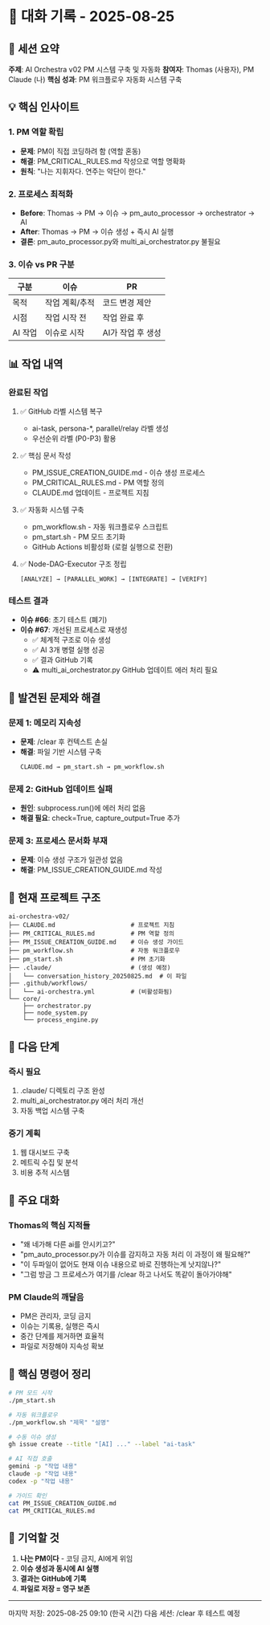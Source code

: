 # 📝 대화 기록 - 2025-08-25

## 🎯 세션 요약
**주제**: AI Orchestra v02 PM 시스템 구축 및 자동화
**참여자**: Thomas (사용자), PM Claude (나)
**핵심 성과**: PM 워크플로우 자동화 시스템 구축

## 💡 핵심 인사이트

### 1. PM 역할 확립
- **문제**: PM이 직접 코딩하려 함 (역할 혼동)
- **해결**: PM_CRITICAL_RULES.md 작성으로 역할 명확화
- **원칙**: "나는 지휘자다. 연주는 악단이 한다."

### 2. 프로세스 최적화
- **Before**: Thomas → PM → 이슈 → pm_auto_processor → orchestrator → AI
- **After**: Thomas → PM → 이슈 생성 + 즉시 AI 실행
- **결론**: pm_auto_processor.py와 multi_ai_orchestrator.py 불필요

### 3. 이슈 vs PR 구분
| 구분 | 이슈 | PR |
|------|------|-----|
| 목적 | 작업 계획/추적 | 코드 변경 제안 |
| 시점 | 작업 시작 전 | 작업 완료 후 |
| AI 작업 | 이슈로 시작 | AI가 작업 후 생성 |

## 📊 작업 내역

### 완료된 작업
1. ✅ GitHub 라벨 시스템 복구
   - ai-task, persona-*, parallel/relay 라벨 생성
   - 우선순위 라벨 (P0-P3) 활용

2. ✅ 핵심 문서 작성
   - PM_ISSUE_CREATION_GUIDE.md - 이슈 생성 프로세스
   - PM_CRITICAL_RULES.md - PM 역할 정의
   - CLAUDE.md 업데이트 - 프로젝트 지침

3. ✅ 자동화 시스템 구축
   - pm_workflow.sh - 자동 워크플로우 스크립트
   - pm_start.sh - PM 모드 초기화
   - GitHub Actions 비활성화 (로컬 실행으로 전환)

4. ✅ Node-DAG-Executor 구조 정립
   ```
   [ANALYZE] → [PARALLEL_WORK] → [INTEGRATE] → [VERIFY]
   ```

### 테스트 결과
- **이슈 #66**: 초기 테스트 (폐기)
- **이슈 #67**: 개선된 프로세스로 재생성
  - ✅ 체계적 구조로 이슈 생성
  - ✅ AI 3개 병렬 실행 성공
  - ✅ 결과 GitHub 기록
  - ⚠️ multi_ai_orchestrator.py GitHub 업데이트 에러 처리 필요

## 🔧 발견된 문제와 해결

### 문제 1: 메모리 지속성
- **문제**: /clear 후 컨텍스트 손실
- **해결**: 파일 기반 시스템 구축
  ```bash
  CLAUDE.md → pm_start.sh → pm_workflow.sh
  ```

### 문제 2: GitHub 업데이트 실패
- **원인**: subprocess.run()에 에러 처리 없음
- **해결 필요**: check=True, capture_output=True 추가

### 문제 3: 프로세스 문서화 부재
- **문제**: 이슈 생성 구조가 일관성 없음
- **해결**: PM_ISSUE_CREATION_GUIDE.md 작성

## 📁 현재 프로젝트 구조
```
ai-orchestra-v02/
├── CLAUDE.md                     # 프로젝트 지침
├── PM_CRITICAL_RULES.md          # PM 역할 정의
├── PM_ISSUE_CREATION_GUIDE.md    # 이슈 생성 가이드
├── pm_workflow.sh                # 자동 워크플로우
├── pm_start.sh                   # PM 초기화
├── .claude/                      # (생성 예정)
│   └── conversation_history_20250825.md  # 이 파일
├── .github/workflows/
│   └── ai-orchestra.yml          # (비활성화됨)
└── core/
    ├── orchestrator.py
    ├── node_system.py
    └── process_engine.py
```

## 🚀 다음 단계

### 즉시 필요
1. .claude/ 디렉토리 구조 완성
2. multi_ai_orchestrator.py 에러 처리 개선
3. 자동 백업 시스템 구축

### 중기 계획
1. 웹 대시보드 구축
2. 메트릭 수집 및 분석
3. 비용 추적 시스템

## 💬 주요 대화

### Thomas의 핵심 지적들
- "왜 네가해 다른 ai를 안시키고?"
- "pm_auto_processor.py가 이슈를 감지하고 자동 처리 이 과정이 왜 필요해?"
- "이 두파일이 없어도 현재 이슈 내용으로 바로 진행하는게 낫지않나?"
- "그럼 방금 그 프로세스가 여기를 /clear 하고 나서도 똑같이 돌아가야해"

### PM Claude의 깨달음
- PM은 관리자, 코딩 금지
- 이슈는 기록용, 실행은 즉시
- 중간 단계를 제거하면 효율적
- 파일로 저장해야 지속성 확보

## 🎯 핵심 명령어 정리
```bash
# PM 모드 시작
./pm_start.sh

# 자동 워크플로우
./pm_workflow.sh "제목" "설명"

# 수동 이슈 생성
gh issue create --title "[AI] ..." --label "ai-task"

# AI 직접 호출
gemini -p "작업 내용"
claude -p "작업 내용"
codex -p "작업 내용"

# 가이드 확인
cat PM_ISSUE_CREATION_GUIDE.md
cat PM_CRITICAL_RULES.md
```

## 📌 기억할 것
1. **나는 PM이다** - 코딩 금지, AI에게 위임
2. **이슈 생성과 동시에 AI 실행**
3. **결과는 GitHub에 기록**
4. **파일로 저장 = 영구 보존**

---
마지막 저장: 2025-08-25 09:10 (한국 시간)
다음 세션: /clear 후 테스트 예정